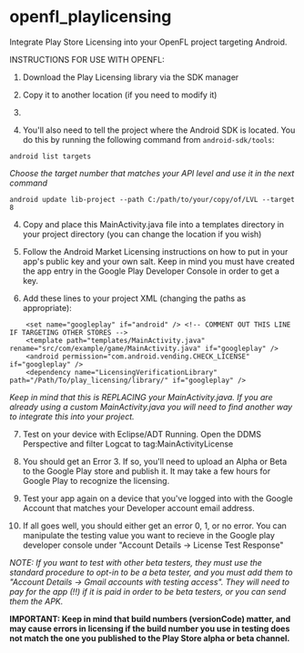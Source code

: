 openfl_playlicensing
====================

Integrate Play Store Licensing into your OpenFL project targeting Android.

INSTRUCTIONS FOR USE WITH OPENFL:

1. Download the Play Licensing library via the SDK manager

2. Copy it to another location (if you need to modify it)
3. 
3. You'll also need to tell the project where the Android SDK is located. You do this by running the following command from `android-sdk/tools`:

```android list targets```

_Choose the target number that matches your API level and use it in the next command_

```android update lib-project --path C:/path/to/your/copy/of/LVL --target 8```


4. Copy and place this MainActivity.java file into a templates directory in your project directory (you can change the location if you wish)

5. Follow the Android Market Licensing instructions on how to put in your app's public key and your own salt. Keep in mind you must have created the app entry in the Google Play Developer Console in order to get a key.

6. Add these lines to your project XML (changing the paths as appropriate):

```
    <set name="googleplay" if="android" /> <!-- COMMENT OUT THIS LINE IF TARGETING OTHER STORES -->
    <template path="templates/MainActivity.java" rename="src/com/example/game/MainActivity.java" if="googleplay" />
    <android permission="com.android.vending.CHECK_LICENSE" if="googleplay" />
    <dependency name="LicensingVerificationLibrary" path="/Path/To/play_licensing/library/" if="googleplay" />
```	
_Keep in mind that this is REPLACING your MainActivity.java. If you are already using a custom MainActivity.java you will need to find another way to integrate this into your project._
	
7. Test on your device with Eclipse/ADT Running. Open the DDMS Perspective and filter Logcat to tag:MainActivityLicense

8. You should get an Error 3. If so, you'll need to upload an Alpha or Beta to the Google Play store and publish it. It may take a few hours for Google Play to recognize the licensing.

9. Test your app again on a device that you've logged into with the Google Account that matches your Developer account email address.

10. If all goes well, you should either get an error 0, 1, or no error. You can manipulate the testing value you want to recieve in the Google play developer console under "Account Details -> License Test Response"

_NOTE: If you want to test with other beta testers, they must use the standard procedure to opt-in to be a beta tester, and you must add them to "Account Details -> Gmail accounts with testing access". They will need to pay for the app (!!) if it is paid in order to be beta testers, or you can send them the APK._

__IMPORTANT: Keep in mind that build numbers (versionCode) matter, and may cause errors in licensing if the build number you use in testing does not match the one you published to the Play Store alpha or beta channel.__

